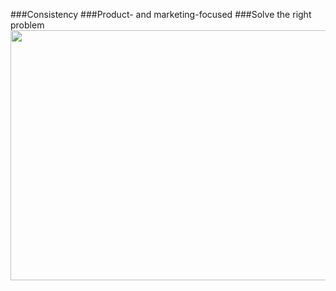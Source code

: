###Consistency
###Product- and marketing-focused
###Solve the right problem
<img src="https://i.imgur.com/MqGBqZs.gif" width = 850 height = 400/>
